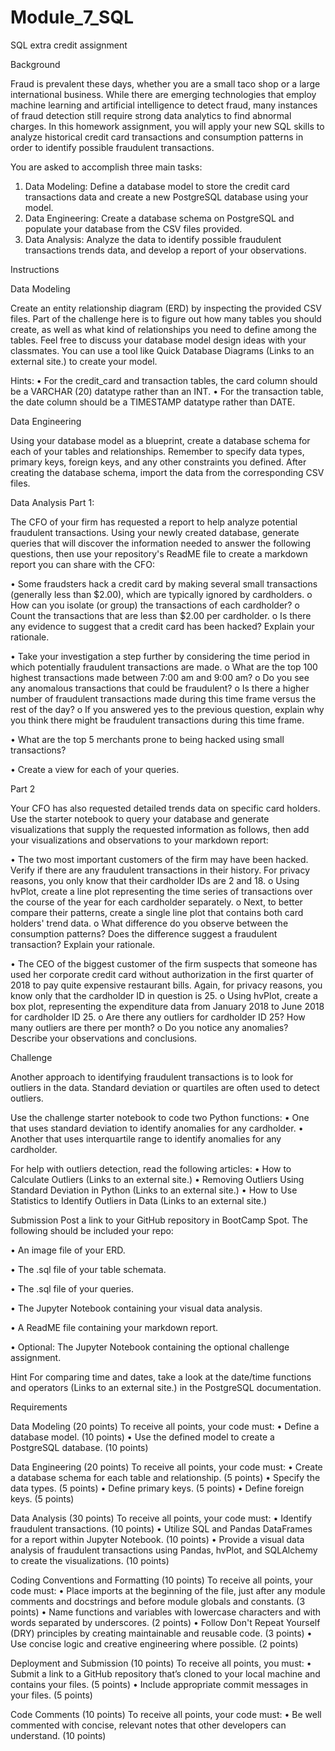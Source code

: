 # Module_7_SQL
SQL extra credit assignment

Background

Fraud is prevalent these days, whether you are a small taco shop or a large international business. While there are emerging technologies that employ machine learning and artificial intelligence to detect fraud, many instances of fraud detection still require strong data analytics to find abnormal charges.
In this homework assignment, you will apply your new SQL skills to analyze historical credit card transactions and consumption patterns in order to identify possible fraudulent transactions.

You are asked to accomplish three main tasks:

1.	 Data Modeling: Define a database model to store the credit card transactions data and create a new PostgreSQL database using your model.
2.	 Data Engineering: Create a database schema on PostgreSQL and populate your database from the CSV files provided.
3.	 Data Analysis: Analyze the data to identify possible fraudulent transactions trends data, and develop a report of your observations.


Instructions

Data Modeling

Create an entity relationship diagram (ERD) by inspecting the provided CSV files. Part of the challenge here is to figure out how many tables you should create, as well as what kind of relationships you need to define among the tables. Feel free to discuss your database model design ideas with your classmates. You can use a tool like Quick Database Diagrams (Links to an external site.) to create your model.
  
  Hints:
•	For the credit_card and transaction tables, the card column should be a VARCHAR (20) datatype rather than an INT.
•	For the transaction table, the date column should be a TIMESTAMP datatype rather than DATE.

Data Engineering

Using your database model as a blueprint, create a database schema for each of your tables and relationships. Remember to specify data types, primary keys, foreign keys, and any other constraints you defined. After creating the database schema, import the data from the corresponding CSV files.

Data Analysis
Part 1:

The CFO of your firm has requested a report to help analyze potential fraudulent transactions. Using your newly created database, generate queries that will discover the information needed to answer the following questions, then use your repository's ReadME file to create a markdown report you can share with the CFO:

•	Some fraudsters hack a credit card by making several small transactions (generally less than $2.00), which are typically ignored by cardholders.
  o	How can you isolate (or group) the transactions of each cardholder?
  o	Count the transactions that are less than $2.00 per cardholder.
  o	Is there any evidence to suggest that a credit card has been hacked? Explain your rationale.

•	Take your investigation a step further by considering the time period in which potentially fraudulent transactions are made.
  o	What are the top 100 highest transactions made between 7:00 am and 9:00 am?
  o	Do you see any anomalous transactions that could be fraudulent?
  o	Is there a higher number of fraudulent transactions made during this time frame versus the rest of the day?
  o	If you answered yes to the previous question, explain why you think there might be fraudulent transactions during this time frame.

•	What are the top 5 merchants prone to being hacked using small transactions?

•	Create a view for each of your queries.

Part 2

Your CFO has also requested detailed trends data on specific card holders. Use the starter notebook to query your database and generate visualizations that supply the requested information as follows, then add your visualizations and observations to your markdown report:

•	The two most important customers of the firm may have been hacked. Verify if there are any fraudulent transactions in their history. For privacy reasons, you only know that their cardholder IDs are 2 and 18.
  o	Using hvPlot, create a line plot representing the time series of transactions over the course of the year for each cardholder separately.
  o	Next, to better compare their patterns, create a single line plot that contains both card holders' trend data.
  o	What difference do you observe between the consumption patterns? Does the difference suggest a fraudulent transaction? Explain your rationale.

•	The CEO of the biggest customer of the firm suspects that someone has used her corporate credit card without authorization in the first quarter of 2018 to pay quite expensive restaurant bills. Again, for privacy reasons, you know only that the cardholder ID in question is 25.
  o	Using hvPlot, create a box plot, representing the expenditure data from January 2018 to June 2018 for cardholder ID 25.
  o	Are there any outliers for cardholder ID 25? How many outliers are there per month?
  o	Do you notice any anomalies? Describe your observations and conclusions.

Challenge

Another approach to identifying fraudulent transactions is to look for outliers in the data. Standard deviation or quartiles are often used to detect outliers.

Use the challenge starter notebook to code two Python functions:
•	One that uses standard deviation to identify anomalies for any cardholder.
•	Another that uses interquartile range to identify anomalies for any cardholder.

For help with outliers detection, read the following articles:
•	How to Calculate Outliers (Links to an external site.)
•	Removing Outliers Using Standard Deviation in Python (Links to an external site.)
•	How to Use Statistics to Identify Outliers in Data (Links to an external site.)

Submission
Post a link to your GitHub repository in BootCamp Spot. The following should be included your repo:

•	An image file of your ERD.

•	The .sql file of your table schemata.

•	The .sql file of your queries.

•	The Jupyter Notebook containing your visual data analysis.

•	A ReadME file containing your markdown report.

•	Optional: The Jupyter Notebook containing the optional challenge assignment.

Hint
For comparing time and dates, take a look at the date/time functions and operators (Links to an external site.) in the PostgreSQL documentation.


Requirements

Data Modeling (20 points)
   To receive all points, your code must:
   •	Define a database model. (10 points)
   •	Use the defined model to create a PostgreSQL database. (10 points)

Data Engineering (20 points)
   To receive all points, your code must:
   •	Create a database schema for each table and relationship. (5 points)
   •	Specify the data types. (5 points)
   •	Define primary keys. (5 points)
   •	Define foreign keys. (5 points)

Data Analysis (30 points)
   To receive all points, your code must:
   •	Identify fraudulent transactions. (10 points)
   •	Utilize SQL and Pandas DataFrames for a report within Jupyter Notebook. (10 points)
   •	Provide a visual data analysis of fraudulent transactions using Pandas, hvPlot, and SQLAlchemy to create the visualizations. (10 points)

Coding Conventions and Formatting (10 points)
    To receive all points, your code must:
   •	Place imports at the beginning of the file, just after any module comments and docstrings and before module globals and constants. (3 points)
   •	Name functions and variables with lowercase characters and with words separated by underscores. (2 points)
   •	Follow Don't Repeat Yourself (DRY) principles by creating maintainable and reusable code. (3 points)
   •	Use concise logic and creative engineering where possible. (2 points)

Deployment and Submission (10 points)
   To receive all points, you must:
   •	Submit a link to a GitHub repository that’s cloned to your local machine and contains your files. (5 points)
   •	Include appropriate commit messages in your files. (5 points)

Code Comments (10 points)
   To receive all points, your code must:
   •	Be well commented with concise, relevant notes that other developers can understand. (10 points)
